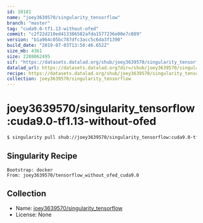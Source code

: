 ```yaml
---
id: 10181
name: "joey3639570/singularity_tensorflow"
branch: "master"
tag: "cuda9.0-tf1.13-without-ofed"
commit: "c2f22d210ed413386582afda1577236e00e7c089"
version: "b1a964c05bc787dfc3acc5c6da3f1390"
build_date: "2019-07-03T13:50:46.652Z"
size_mb: 4361
size: 2288062495
sif: "https://datasets.datalad.org/shub/joey3639570/singularity_tensorflow/cuda9.0-tf1.13-without-ofed/2019-07-03-c2f22d21-b1a964c0/b1a964c05bc787dfc3acc5c6da3f1390.simg"
datalad_url: https://datasets.datalad.org?dir=/shub/joey3639570/singularity_tensorflow/cuda9.0-tf1.13-without-ofed/2019-07-03-c2f22d21-b1a964c0/
recipe: https://datasets.datalad.org/shub/joey3639570/singularity_tensorflow/cuda9.0-tf1.13-without-ofed/2019-07-03-c2f22d21-b1a964c0/Singularity
collection: joey3639570/singularity_tensorflow
---
```


# joey3639570/singularity_tensorflow:cuda9.0-tf1.13-without-ofed

```bash
$ singularity pull shub://joey3639570/singularity_tensorflow:cuda9.0-tf1.13-without-ofed
```

## Singularity Recipe

```singularity
Bootstrap: docker
From: joey3639570/tensorflow_without_ofed_cuda9.0
```

## Collection

 - Name: [joey3639570/singularity_tensorflow](https://github.com/joey3639570/singularity_tensorflow)
 - License: None


